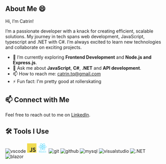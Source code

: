 ## About Me :smile:

Hi, I’m Catrin!

I’m a passionate developer with a knack for creating efficient, scalable solutions. My journey in tech spans web development, JavaScript, typescript and .NET with C#. I’m always excited to learn new technologies and collaborate on exciting projects.

- :seedling: I’m currently exploring **Frontend Development** and **Node.js and Express.js**.
- :speech_balloon: Ask me about **JavaScript**, **C#**, **.NET** and **API development**.
- :mailbox: How to reach me: [catrin.tq@gmail.com](catrin.tq@gmail.com)
- :zap: Fun fact: I'm pretty good at rollerskating
## :mailbox: Connect with Me
Feel free to reach out to me on [LinkedIn](https://www.linkedin.com/in/CatrinTQ).
## :hammer_and_wrench: Tools I Use
<p align="left">
<img src="https://cdn.jsdelivr.net/gh/devicons/devicon/icons/vscode/vscode-original.svg" alt="vscode" width="30" height="30"/>
<img src="https://raw.githubusercontent.com/devicons/devicon/master/icons/javascript/javascript-original.svg" alt="javascript" width="30" height="30" />
<img src="https://raw.githubusercontent.com/devicons/devicon/master/icons/react/react-original-wordmark.svg" alt="react" width="30" height="30" />
<img src="https://cdn.jsdelivr.net/gh/devicons/devicon/icons/git/git-original.svg" alt="git" width="30" height="30"/>
<img src="https://cdn.jsdelivr.net/gh/devicons/devicon/icons/github/github-original-wordmark.svg" alt="github" width="30" height="30"/>
<img src="https://cdn.jsdelivr.net/gh/devicons/devicon/icons/mysql/mysql-original-wordmark.svg" alt="mysql" width="30" height="30"/>
<img src="https://cdn.jsdelivr.net/gh/devicons/devicon/icons/visualstudio/visualstudio-plain.svg" alt="visualstudio" width="30" height="30"/>
<img src="https://img.shields.io/badge/.NET-512BD4?style=for-the-badge&logo=dotnet&logoColor=white" alt=".NET" width="30" height="30" />
<img src="https://img.shields.io/badge/Blazor-512BD4?style=for-the-badge&logo=blazor&logoColor=white" alt="" width="" height="" />
<img src="https://img.shields.io/badge/GitHub%20Pages-222222?style=for-the-badge&logo=GitHub%20Pages&logoColor=white" alt="blazor" width="30" height="30" />
<img src="https://img.shields.io/badge/Insomnia-5849be?style=for-the-badge&logo=Insomnia&logoColor=white" alt="" width="" height="" />
<img src="https://img.shields.io/badge/Node%20js-339933?style=for-the-badge&logo=nodedotjs&logoColor=white" alt="" width="" height="" />
<img src="" alt="" width="" height="" />

</p>


<!--
## Hey there 👋

Here I am, a passionate web developer focusing on frontend technologies located in Stockholm. 
I love building user-friendly interfaces using HTML, CSS, and JavaScript. 💻✨

- 👯 I'm always looking for interesting projects to contribute to, and I'm eager to grow and learn with others.
- 📫 How to reach me: [my LinkedIn](https://linkedin.com/in/catrintq)
- 😄 Pronouns: She/her
- ⚡ Fun fact: I am a passionate quad skater who loves spending time at my local skate park

**CatrinTQ/CatrinTQ** is a ✨ _special_ ✨ repository because its `README.md` (this file) appears on your GitHub profile.

Here are some ideas to get you started:

- 🔭 I’m currently working on ...
- 🌱 I’m currently learning ...
- 👯 I’m looking to collaborate on ...
- 🤔 I’m looking for help with ...
- 💬 Ask me about ...
- 📫 How to reach me: ...
- 😄 Pronouns: ...
- ⚡ Fun fact: ...
-->
